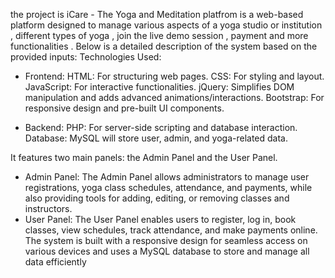 the project is iCare - The Yoga and Meditation platfrom is a  web-based platform designed to manage various aspects of a yoga studio or institution , different types of yoga , join the live demo session , payment and more functionalities . Below is a detailed description of the system based on the provided inputs:
Technologies Used:

* Frontend:
HTML: For structuring web pages.
CSS: For styling and layout.
JavaScript: For interactive functionalities.
jQuery: Simplifies DOM manipulation and adds advanced animations/interactions.
Bootstrap: For responsive design and pre-built UI components.

* Backend:
PHP: For server-side scripting and database interaction.
Database: MySQL will store user, admin, and yoga-related data.
 
It features two main panels: 
the Admin Panel and the User Panel.
* Admin Panel:
The Admin Panel allows administrators to manage user registrations, yoga class schedules, attendance, and payments, while also providing tools for adding, editing, or removing classes and instructors. 
* User Panel:
The User Panel enables users to register, log in, book classes, view schedules, track attendance, and make payments online. The system is built with a responsive design for seamless access on various devices and uses a MySQL database to store and manage all data efficiently
